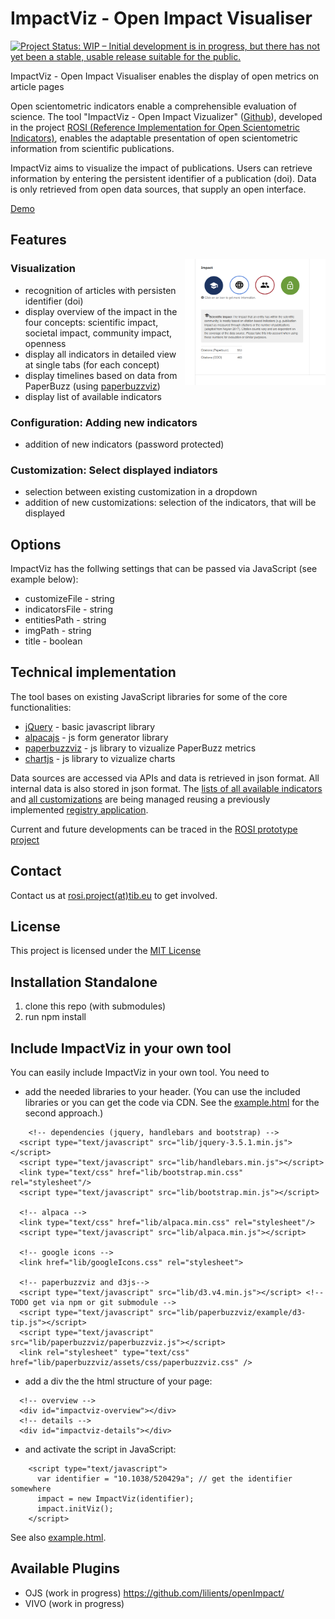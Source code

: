# ImpactViz - Open Impact Visualiser

[![Project Status: WIP – Initial development is in progress, but there has not yet been a stable, usable release suitable for the public.](https://www.repostatus.org/badges/latest/wip.svg)](https://www.repostatus.org/#wip)

ImpactViz - Open Impact Visualiser enables the display of open metrics on article pages

Open scientometric indicators enable a comprehensible evaluation of science. The tool "ImpactViz - Open Impact Vizualizer" ([Github](https://github.com/tibhannover/impactViz)), developed in the project [ROSI (Reference Implementation for Open Scientometric Indicators)](https://tib.eu/rosi-project), enables the adaptable presentation of open scientometric information from scientific publications.

ImpactViz aims to visualize the impact of publications. Users can retrieve information by entering the persistent identifier of a publication (doi). Data is only retrieved from open data sources, that supply an open interface.

[Demo](labs.tib.eu/rosi/prototype/)

## Features

<a href="impactViz"><img src="https://raw.githubusercontent.com/lilients/img/master/impactViz_expanded.png" align="right" width="225"></a>
  
### Visualization
* recognition of articles with persisten identifier (doi)
* display overview of the impact in the four concepts: scientific impact, societal impact, community impact, openness
* display all indicators in detailed view at single tabs (for each concept) 
* display timelines based on data from PaperBuzz (using [paperbuzzviz](https://github.com/jalperin/paperbuzzviz))
* display list of available indicators

### Configuration: Adding new indicators
* addition of new indicators (password protected)

### Customization: Select displayed indiators
* selection between existing customization in a dropdown
* addition of new customizations: selection of the indicators, that will be displayed 

## Options
ImpactViz has the follwing settings that can be passed via JavaScript (see example below):
* customizeFile - string
* indicatorsFile - string
* entitiesPath - string
* imgPath - string
* title - boolean

## Technical implementation

The tool bases on existing JavaScript libraries for some of the core functionalities:

* [jQuery](https://jquery.com/) - basic javascript library
* [alpacajs](http://alpacajs.org) - js form generator library
* [paperbuzzviz](https://github.com/jalperin/paperbuzzviz) - js library to vizualize PaperBuzz metrics
* [chartjs](https://www.chartjs.org/) - js library to vizualize charts

Data sources are accessed via APIs and data is retrieved in json format. All internal data is also stored in json format.
The [lists of all available indicators](https://labs.tib.eu/rosi/prototype/indicators/) and [all customizations](https://labs.tib.eu/rosi/prototype/customize/) are being managed reusing a previously implemented [registry application](github.com/lilients/registry).

Current and future developments can be traced in the [ROSI prototype project](https://github.com/TIBHannover/rosi-prototype/projects/1)

## Contact

Contact us at [rosi.project(at)tib.eu](mailto:rosi.project(at)tib.eu) to get involved.

## License

This project is licensed under the [MIT License](https://opensource.org/licenses/MIT)

## Installation Standalone

1. clone this repo (with submodules)
2. run npm install

## Include ImpactViz in your own tool

You can easily include ImpactViz in your own tool. You need to 
* add the needed libraries to your header. (You can use the included libraries or you can get the code via CDN. See the [example.html](https://github.com/TIBHannover/impactViz/blob/master/example.html) for the second approach.)
```
	<!-- dependencies (jquery, handlebars and bootstrap) -->
  <script type="text/javascript" src="lib/jquery-3.5.1.min.js"></script>
  <script type="text/javascript" src="lib/handlebars.min.js"></script>
  <link type="text/css" href="lib/bootstrap.min.css" rel="stylesheet"/>
  <script type="text/javascript" src="lib/bootstrap.min.js"></script>

  <!-- alpaca -->
  <link type="text/css" href="lib/alpaca.min.css" rel="stylesheet"/>
  <script type="text/javascript" src="lib/alpaca.min.js"></script>

  <!-- google icons -->
  <link href="lib/googleIcons.css" rel="stylesheet">

  <!-- paperbuzzviz and d3js-->
  <script type="text/javascript" src="lib/d3.v4.min.js"></script> <!-- TODO get via npm or git submodule -->
  <script type="text/javascript" src="lib/paperbuzzviz/example/d3-tip.js"></script>
  <script type="text/javascript" src="lib/paperbuzzviz/paperbuzzviz.js"></script>
  <link rel="stylesheet" type="text/css" href="lib/paperbuzzviz/assets/css/paperbuzzviz.css" />
```
* add a div the the html structure of your page:
```
  <!-- overview -->
  <div id="impactviz-overview"></div>
  <!-- details -->
  <div id="impactviz-details"></div>
 ```
* and activate the script in JavaScript:
```
    <script type="text/javascript">
      var identifier = "10.1038/520429a"; // get the identifier somewhere
      impact = new ImpactViz(identifier);
      impact.initViz();
    </script>
```
See also [example.html](https://github.com/TIBHannover/impactViz/blob/master/example.html).

## Available Plugins

* OJS (work in progress) https://github.com/lilients/openImpact/
* VIVO (work in progress)

